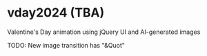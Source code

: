 # vday2024 (TBA)
Valentine's Day animation using jQuery UI and AI-generated images

TODO: New image transition has "&Quot"
